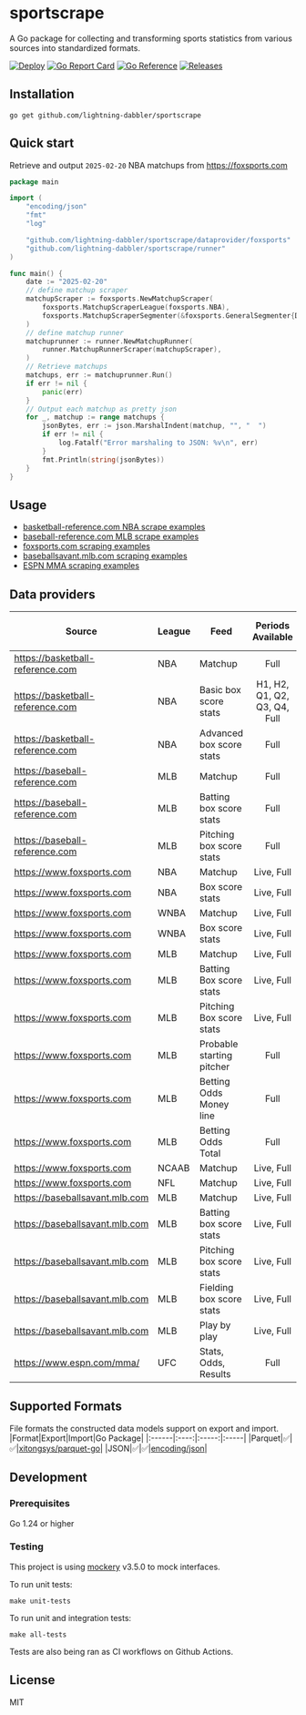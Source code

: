 # sportscrape
A Go package for collecting and transforming sports statistics from various sources into standardized formats.

[![Deploy][sportscrape-ci-status]][sportscrape-ci]
[![Go Report Card][go-report-status]][go-report]
[![Go Reference][goref-sportscrape-status]][goref-sportscrape]
[![Releases][release-status]][releases]

## Installation
```console
go get github.com/lightning-dabbler/sportscrape
```

## Quick start
Retrieve and output `2025-02-20` NBA matchups from https://foxsports.com
```go
package main

import (
	"encoding/json"
	"fmt"
	"log"

	"github.com/lightning-dabbler/sportscrape/dataprovider/foxsports"
	"github.com/lightning-dabbler/sportscrape/runner"
)

func main() {
	date := "2025-02-20"
	// define matchup scraper
	matchupScraper := foxsports.NewMatchupScraper(
		foxsports.MatchupScraperLeague(foxsports.NBA),
		foxsports.MatchupScraperSegmenter(&foxsports.GeneralSegmenter{Date: date}),
	)
	// define matchup runner
	matchuprunner := runner.NewMatchupRunner(
		runner.MatchupRunnerScraper(matchupScraper),
	)
	// Retrieve matchups
	matchups, err := matchuprunner.Run()
	if err != nil {
		panic(err)
	}
	// Output each matchup as pretty json
	for _, matchup := range matchups {
		jsonBytes, err := json.MarshalIndent(matchup, "", "  ")
		if err != nil {
			log.Fatalf("Error marshaling to JSON: %v\n", err)
		}
		fmt.Println(string(jsonBytes))
	}
}
```

## Usage
- [basketball-reference.com NBA scrape examples](dataprovider/basketballreferencenba/example_test.go)
- [baseball-reference.com MLB scrape examples](dataprovider/baseballreferencemlb/example_test.go)
- [foxsports.com scraping examples](dataprovider/foxsports/example_test.go)
- [baseballsavant.mlb.com scraping examples](dataprovider/baseballsavantmlb/example_test.go)
- [ESPN MMA scraping examples](dataprovider/espn/mma/example_test.go)

## Data providers

| Source                           | League | Feed                      |      Periods Available       |                                  Data Model                                  |	Deprecated	| Point-in-time|
|----------------------------------|--------|---------------------------|:----------------------------:|:----------------------------------------------------------------------------:|:---------------------:|:------------:|
| https://basketball-reference.com | NBA    | Matchup                   |             Full             |        [model](dataprovider/basketballreferencenba/model/matchup.go)         |		|✅|
| https://basketball-reference.com | NBA    | Basic box score stats     | H1, H2, Q1, Q2, Q3, Q4, Full | [model](dataprovider/basketballreferencenba/model/basic_box_score_stats.go)  |		|✅|
| https://basketball-reference.com | NBA    | Advanced box score stats  |             Full             |  [model](dataprovider/basketballreferencenba/model/adv_box_score_stats.go)   ||✅|
| https://baseball-reference.com   | MLB    | Matchup                   |             Full             |         [model](dataprovider/baseballreferencemlb/model/matchup.go)          ||✅|
| https://baseball-reference.com   | MLB    | Batting box score stats   |             Full             | [model](dataprovider/baseballreferencemlb/model/batting_box_score_stats.go)  ||✅|
| https://baseball-reference.com   | MLB    | Pitching box score stats  |             Full             | [model](dataprovider/baseballreferencemlb/model/pitching_box_score_stats.go) ||✅|
| https://www.foxsports.com		      | NBA	   | Matchup				               |        Live, Full			         |               [model](dataprovider/foxsports/model/matchup.go)               ||✅|
| https://www.foxsports.com		      | NBA	   | Box score stats		         |        Live, Full			         |         [model](dataprovider/foxsports/model/nba_box_score_stats.go)         ||✅|
| https://www.foxsports.com		      | WNBA	  | Matchup				               |        Live, Full			         |               [model](dataprovider/foxsports/model/matchup.go)               ||✅|
| https://www.foxsports.com		      | WNBA	  | Box score stats		         |        Live, Full			         |         [model](dataprovider/foxsports/model/nba_box_score_stats.go)         ||✅|
| https://www.foxsports.com		      | MLB	   | Matchup				               |        Live, Full			         |               [model](dataprovider/foxsports/model/matchup.go)               ||✅|
| https://www.foxsports.com		      | MLB	   | Batting Box score stats   |        Live, Full			         |     [model](dataprovider/foxsports/model/mlb_batting_box_score_stats.go)     ||✅|
| https://www.foxsports.com		      | MLB	   | Pitching Box score stats  |        Live, Full			         |    [model](dataprovider/foxsports/model/mlb_pitching_box_score_stats.goo)    ||✅|
| https://www.foxsports.com		      | MLB	   | Probable starting pitcher |           Full			            |    [model](dataprovider/foxsports/model/mlb_probable_starting_pitcher.go)    ||✅|
| https://www.foxsports.com		      | MLB	   | Betting Odds Money line   |           Full			            |         [model](dataprovider/foxsports/model/mlb_odds_money_line.go)         ||✅|
| https://www.foxsports.com		      | MLB	   | Betting Odds Total        |           Full			            |           [model](dataprovider/foxsports/model/mlb_odds_total.go)            ||✅|
| https://www.foxsports.com		      | NCAAB	 | Matchup				               |        Live, Full			         |               [model](dataprovider/foxsports/model/matchup.go)               ||✅|
| https://www.foxsports.com		      | NFL	   | Matchup				               |        Live, Full			         |               [model](dataprovider/foxsports/model/matchup.go)               ||✅|
| https://baseballsavant.mlb.com		 | MLB	   | Matchup				               |        Live, Full			         |           [model](dataprovider/baseballsavantmlb/model/matchup.go)           ||✅|
| https://baseballsavant.mlb.com		 | MLB	   | Batting box score stats   |        Live, Full			         |      [model](dataprovider/baseballsavantmlb/model/batting_box_score.go)      ||✅|
| https://baseballsavant.mlb.com		 | MLB	   | Pitching box score stats  |        Live, Full			         |     [model](dataprovider/baseballsavantmlb/model/pitching_box_score.go)      ||✅|
| https://baseballsavant.mlb.com		 | MLB	   | Fielding box score stats  |        Live, Full			         |     [model](dataprovider/baseballsavantmlb/model/fielding_box_score.go)      ||✅|
| https://baseballsavant.mlb.com		 | MLB	   | Play by play              |        Live, Full			         |        [model](dataprovider/baseballsavantmlb/model/play_by_play.go)         ||✅|
| https://www.espn.com/mma/     		 | UFC	  | Stats, Odds, Results      |           Full			            |               [model](dataprovider/espn/mma/model/matchup.go)                ||✅|

## Supported Formats
File formats the constructed data models support on export and import.
|Format|Export|Import|Go Package|
|:------|:----:|:-----:|:-----|
|Parquet|✅|✅|[xitongsys/parquet-go](https://pkg.go.dev/github.com/xitongsys/parquet-go)|
|JSON|✅|✅|[encoding/json](https://pkg.go.dev/encoding/json)|

## Development
### Prerequisites
Go 1.24 or higher

### Testing
This project is using [mockery](https://github.com/vektra/mockery) v3.5.0 to mock interfaces.

To run unit tests:
```console
make unit-tests
```

To run unit and integration tests:
```console
make all-tests
```

Tests are also being ran as CI workflows on Github Actions.

## License
MIT

[sportscrape-ci]: https://github.com/lightning-dabbler/sportscrape/actions/workflows/deploy.yml (Deploy CI)
[sportscrape-ci-status]: https://github.com/lightning-dabbler/sportscrape/actions/workflows/deploy.yml/badge.svg (Deploy CI)
[goref-sportscrape]: https://pkg.go.dev/github.com/lightning-dabbler/sportscrape
[goref-sportscrape-status]: https://pkg.go.dev/badge/github.com/lightning-dabbler/sportscrape.svg
[release-status]: https://img.shields.io/github/v/release/lightning-dabbler/sportscrape?display_name=tag&sort=semver (Latest Release)
[releases]: https://github.com/lightning-dabbler/sportscrape/releases (Releases)
[go-report]: https://goreportcard.com/report/github.com/lightning-dabbler/sportscrape (Go report)
[go-report-status]: https://goreportcard.com/badge/github.com/lightning-dabbler/sportscrape (Go report Badge)
